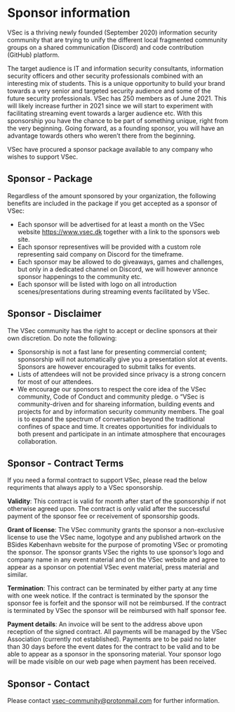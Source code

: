 # Sponsor information

VSec is a thriving newly founded (September 2020) information security community that are trying to unify the different local fragmented community groups on a shared communication (Discord) and code contribution (GitHub) platform.

The target audience is IT and information security consultants, information security officers and other security professionals combined with an interesting mix of students. This is a unique opportunity to build your brand towards a very senior and targeted security audience and some of the future security professionals. VSec has 250 members as of June 2021. This will likely increase further in 2021 since we will start to experiment with facilitating streaming event towards a larger audience etc. With this sponsorship you have the chance to be part of something unique, right from the very beginning. Going forward, as a founding sponsor, you will have an advantage towards others who weren’t there from the beginning.

VSec have procured a sponsor package available to any company who wishes to support VSec. 

## Sponsor - Package

Regardless of the amount sponsored by your organization, the following benefits are included in the package if you get accepted as a sponsor of VSec: 
 
-	Each sponsor will be advertised for at least a month on the VSec website https://www.vsec.dk together with a link to the sponsors web site.
-	Each sponsor representives will be provided with a custom role representing said company on Discord for the timeframe.
-	Each sponsor may be allowed to do giveaways, games and challenges, but only in a dedicated channel on Discord, we will however annonce sponsor happenings to the community etc. 
-	Each sponsor will be listed with logo on all introduction scenes/presentations during streaming events facilitated by VSec.

## Sponsor - Disclaimer

The VSec community has the right to accept or decline sponsors at their own discretion. Do note the following:
-	Sponsorship is not a fast lane for presenting commercial content; sponsorship will not automatically give you a presentation slot at events. Sponsors are however encouraged to submit talks for events. 
-	Lists of attendees will not be provided since privacy is a strong concern for most of our attendees. 
-	We encourage our sponsors to respect the core idea of the VSec community, Code of Conduct and community pledge.
o	“VSec is community-driven and for shareing information, building events and projects for and by information security community members. The goal is to expand the spectrum of conversation beyond the traditional confines of space and time. It creates opportunities for individuals to both present and participate in an intimate atmosphere that encourages collaboration.

## Sponsor - Contract Terms

If you need a formal contract to support VSec, please read the below requriments that always apply to a VSec sponsorship.

**Validity**: This contract is valid for month after start of the sponsorship if not otherwise agreed upon. The contract is only valid after the successful payment of the sponsor fee or receivement of sponsorship goods.  

**Grant of license**: The VSec community grants the sponsor a non-exclusive license to use the VSec name, logotype and any published artwork on the BSides København website for the purpose of promoting VSec or promoting the sponsor.
The sponsor grants VSec the rights to use sponsor’s logo and company name in any event material and on the VSec website and agree to appear as a sponsor on potential VSec event material, press material and similar.  

**Termination**: This contract can be terminated by either party at any time with one week notice. If the contract is terminated by the sponsor the sponsor fee is forfeit and the sponsor will not be reimbursed. If the contract is terminated by VSec the sponsor will be reimbursed with half sponsor fee.  

**Payment details**: An invoice will be sent to the address above upon reception of the signed contract. All payments will be managed by the VSec Association (currently not established). 
Payments are to be paid no later than 30 days before the event dates for the contract to be valid and to be able to appear as a sponsor in the sponsoring material. Your sponsor logo will be made visible on our web page when payment has been received.

## Sponsor - Contact

Please contact [vsec-community@protonmail.com](mailto:vsec-community@protonmail.com) for further information.
